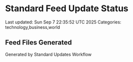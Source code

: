 # Standard Feed Update Status
Last updated: Sun Sep  7 22:35:52 UTC 2025
Categories: technology,business,world

## Feed Files Generated

Generated by Standard Updates Workflow
